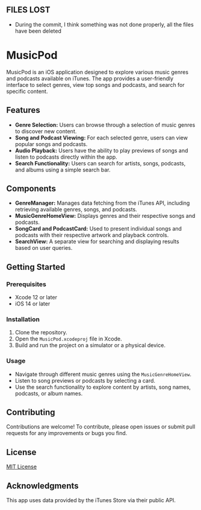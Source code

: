 

## FILES LOST
- During the commit, I think something was not done properly, all the files have been deleted


# MusicPod

MusicPod is an iOS application designed to explore various music genres and podcasts available on iTunes. The app provides a user-friendly interface to select genres, view top songs and podcasts, and search for specific content.

## Features
- **Genre Selection:** Users can browse through a selection of music genres to discover new content.
- **Song and Podcast Viewing:** For each selected genre, users can view popular songs and podcasts.
- **Audio Playback:** Users have the ability to play previews of songs and listen to podcasts directly within the app.
- **Search Functionality:** Users can search for artists, songs, podcasts, and albums using a simple search bar.

## Components
- **GenreManager:** Manages data fetching from the iTunes API, including retrieving available genres, songs, and podcasts.
- **MusicGenreHomeView:** Displays genres and their respective songs and podcasts.
- **SongCard and PodcastCard:** Used to present individual songs and podcasts with their respective artwork and playback controls.
- **SearchView:** A separate view for searching and displaying results based on user queries.

## Getting Started
### Prerequisites
- Xcode 12 or later
- iOS 14 or later

### Installation
1. Clone the repository.
2. Open the `MusicPod.xcodeproj` file in Xcode.
3. Build and run the project on a simulator or a physical device.

### Usage
- Navigate through different music genres using the `MusicGenreHomeView`.
- Listen to song previews or podcasts by selecting a card.
- Use the search functionality to explore content by artists, song names, podcasts, or album names.

## Contributing
Contributions are welcome! To contribute, please open issues or submit pull requests for any improvements or bugs you find.

## License
[MIT License](LICENSE)

## Acknowledgments
This app uses data provided by the iTunes Store via their public API.



